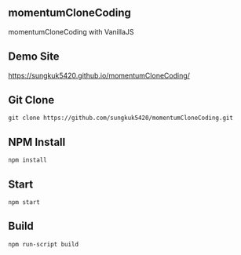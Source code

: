 ## momentumCloneCoding

momentumCloneCoding with VanillaJS

## Demo Site
https://sungkuk5420.github.io/momentumCloneCoding/

## Git Clone

```git clone https://github.com/sungkuk5420/momentumCloneCoding.git```

## NPM Install

```npm install```

## Start

```npm start```

## Build

```npm run-script build```
